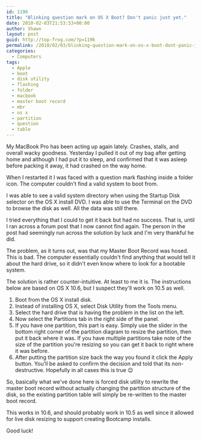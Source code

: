 ```yaml
---
id: 1196
title: "Blinking question mark on OS X Boot? Don't panic just yet."
date: 2010-02-03T21:53:53+00:00
author: Shawn
layout: post
guid: http://top-frog.com/?p=1196
permalink: /2010/02/03/blinking-question-mark-on-os-x-boot-dont-panic-just-yet/
categories:
  - Computers
tags:
  - Apple
  - boot
  - disk utility
  - flashing
  - folder
  - macbook
  - master boot record
  - mbr
  - os x
  - partition
  - question
  - table
---
```

My MacBook Pro has been acting up again lately. Crashes, stalls, and overall wacky goodness. Yesterday I pulled it out of my bag after getting home and although I had put it to sleep, and confirmed that it was asleep before packing it away, it had crashed on the way home.

When I restarted it I was faced with a question mark flashing inside a folder icon. The computer couldn't find a valid system to boot from.

<!--more-->

I was able to see a valid system directory when using the Startup Disk selector on the OS X install DVD. I was able to use the Terminal on the DVD to browse the disk as well. All the data was still there. 

I tried everything that I could to get it back but had no success. That is, until I ran across a forum post that I now cannot find again. The person in the post had seemingly run across the solution by luck and I'm very thankful he did.

The problem, as it turns out, was that my Master Boot Record was hosed. This is bad. The computer essentially couldn't find anything that would tell it about the hard drive, so it didn't even know where to look for a bootable system.

The solution is rather counter-intuitive. At least to me it is. The instructions below are based on OS X 10.6, but I suspect they'll work on 10.5 as well.

  1. Boot from the OS X install disk.
  2. Instead of installing OS X, select Disk Utility from the Tools menu.
  3. Select the hard drive that is having the problem in the list on the left.
  4. Now select the Partitions tab in the right side of the panel.
  5. If you have one partition, this part is easy. Simply use the slider in the bottom right corner of the partition diagram to resize the partition, then put it back where it was. If you have multiple partitions take note of the size of the partition you're resizing so you can get it back to right where it was before.
  6. After putting the partition size back the way you found it click the Apply button. You'll be asked to confirm the decision and told that its non-destructive. Hopefully in all cases this is true 😉

So, basically what we've done here is forced disk utility to rewrite the master boot record without actually changing the partition structure of the disk, so the existing partition table will simply be re-written to the master boot record.

This works in 10.6, and should probably work in 10.5 as well since it allowed for live disk resizing to support creating Bootcamp installs.

Good luck!

